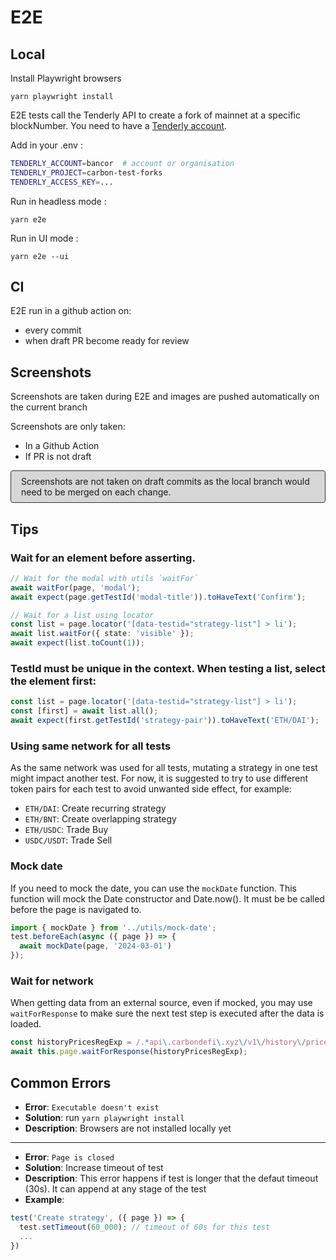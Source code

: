 # E2E

## Local

Install Playwright browsers

```shell
yarn playwright install
```

E2E tests call the Tenderly API to create a fork of mainnet at a specific blockNumber. You need to have a [Tenderly account](https://tenderly.co/).

Add in your .env :

```bash
TENDERLY_ACCOUNT=bancor  # account or organisation
TENDERLY_PROJECT=carbon-test-forks
TENDERLY_ACCESS_KEY=...
```

Run in headless mode :

```shell
yarn e2e
```

Run in UI mode :

```shell
yarn e2e --ui
```

## CI

E2E run in a github action on:

- every commit
- when draft PR become ready for review

## Screenshots

Screenshots are taken during E2E and images are pushed automatically on the current branch

Screenshots are only taken:

- In a Github Action
- If PR is not draft

<p style="border:solid 1px #303030; background-color: #30303030; border-radius:4px; padding:8px 16px">
Screenshots are not taken on draft commits as the local branch would need to be merged on each change.
<p>

## Tips

### Wait for an element before asserting.

```typescript
// Wait for the modal with utils `waitFor`
await waitFor(page, 'modal');
await expect(page.getTestId('modal-title')).toHaveText('Confirm');

// Wait for a list using locator
const list = page.locator('[data-testid="strategy-list"] > li');
await list.waitFor({ state: 'visible' });
await expect(list.toCount(1));
```

### TestId must be unique in the context. When testing a list, select the element first:

```typescript
const list = page.locator('[data-testid="strategy-list"] > li');
const [first] = await list.all();
await expect(first.getTestId('strategy-pair')).toHaveText('ETH/DAI');
```

### Using same network for all tests

As the same network was used for all tests, mutating a strategy in one test might impact another test. For now, it is suggested to try to use different token pairs for each test to avoid unwanted side effect, for example:

- `ETH/DAI`: Create recurring strategy
- `ETH/BNT`: Create overlapping strategy
- `ETH/USDC`: Trade Buy
- `USDC/USDT`: Trade Sell

### Mock date

If you need to mock the date, you can use the `mockDate` function. This function will mock the Date constructor and Date.now(). It must be be called before the page is navigated to.

```typescript
import { mockDate } from '../utils/mock-date';
test.beforeEach(async ({ page }) => {
  await mockDate(page, '2024-03-01')
});
```

### Wait for network

When getting data from an external source, even if mocked, you may use `waitForResponse` to make sure the next test step is executed after the data is loaded.

```typescript
const historyPricesRegExp = /.*api\.carbondefi\.xyz\/v1\/history\/prices.*$/;
await this.page.waitForResponse(historyPricesRegExp);
```



## Common Errors

- **Error**: `Executable doesn't exist`
- **Solution**: run `yarn playwright install`
- **Description**: Browsers are not installed locally yet

---

- **Error**: `Page is closed`
- **Solution**: Increase timeout of test
- **Description**: This error happens if test is longer that the defaut timeout (30s). It can append at any stage of the test
- **Example**:

```typescript
test('Create strategy', ({ page }) => {
  test.setTimeout(60_000); // timeout of 60s for this test
  ...
})
```
